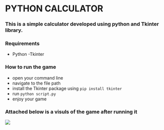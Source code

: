# PYTHON CALCULATOR

### This is a simple calculator developed using python and Tkinter library.

### Requirements
- Python
-Tkinter

### How to run the game
- open your command line
- navigate to the file path
- install the Tkinter package using ```pip install tkinter```
- run ```python script.py```
- enjoy your game

### Attached below is a visuls of the game after running it
<img src="https://github.com/oyerohabib/Python-project-Scripts/blob/oyerohabib-4/Calculator[GUI]/CALCULATOR.png">
